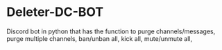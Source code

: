 # Deleter-DC-BOT
Discord bot in python that has the function to purge channels/messages, purge multiple channels, ban/unban all, kick all, mute/unmute all, 
